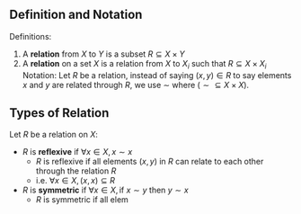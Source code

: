 ## Definition and Notation
Definitions:
1. A **relation** from $X$ to $Y$ is a subset $R \subseteq X\times Y$
2. A **relation** on a set $X$ is a relation from $X$ to $X_{i}$ such that $R \subseteq X\times X_{i}$
Notation:
	Let $R$ be a relation, instead of saying $(x,y) \in R$ to say elements $x$ and $y$ are related through $R$, we use $\sim$ where $(\sim \subseteq X\times X)$.
## Types of Relation
Let $R$ be a relation on $X$:
- $R$ is **reflexive** if $\forall x \in X, x\sim x$ 
	- $R$ is reflexive if all elements $(x,y)$ in $R$ can relate to each other through the relation $R$
	- i.e. $\forall x \in X, (x,x)\subseteq R$
- $R$ is **symmetric** if $\forall x \in X, \text{if}~x\sim y~\text{then}~y\sim x$
	- $R$ is symmetric if all elem